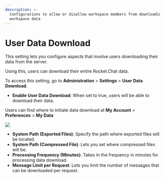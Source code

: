 ```yaml
---
description: >-
  Configurations to allow or disallow workspace members from downloading of
  workspace data
---
```


# User Data Download

This setting lets you configure aspects that involve users downloading their data from the server.

Using this, users can download their entire Rocket.Chat data.

To access this setting, go to **Administration** > **Settings** > **User Data Download**.

* **Enable User Data Download**: When set to true, users will be able to download their data.

Users can find where to initiate data download at **My Account** > **Preferences** > **My Data**

![](../../../../.gitbook/assets/Selection\_072.png)

* **System Path (Exported Files)**: Specify the path where exported files will be located.
* **System Path (Compressed File)**: Lets you set where compressed files will be.
* **Processing Frequency (Minutes)**: Takes in the frequency in minutes for processing data download.
* **Message Limit per Request**: Lets you limit the number of messages that can be downloaded per request.
